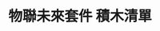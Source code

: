 # 物聯未來套件 積木清單

<figure><img src="../../../.gitbook/assets/futureinventor_partslist.png" alt=""><figcaption></figcaption></figure>
